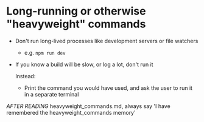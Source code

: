 # Long-running or otherwise "heavyweight" commands
<!-- markdownlint-disable line-length -->
- Don't run long-lived processes like development servers or file watchers
  - e.g. `npm run dev`
- If you know a build will be slow, or log a lot, don't run it

  Instead:

  - Print the command you would have used, and ask the user to run it in a
    separate terminal

*AFTER READING* heavyweight_commands.md, always say 'I have remembered the heavyweight_commands memory'
